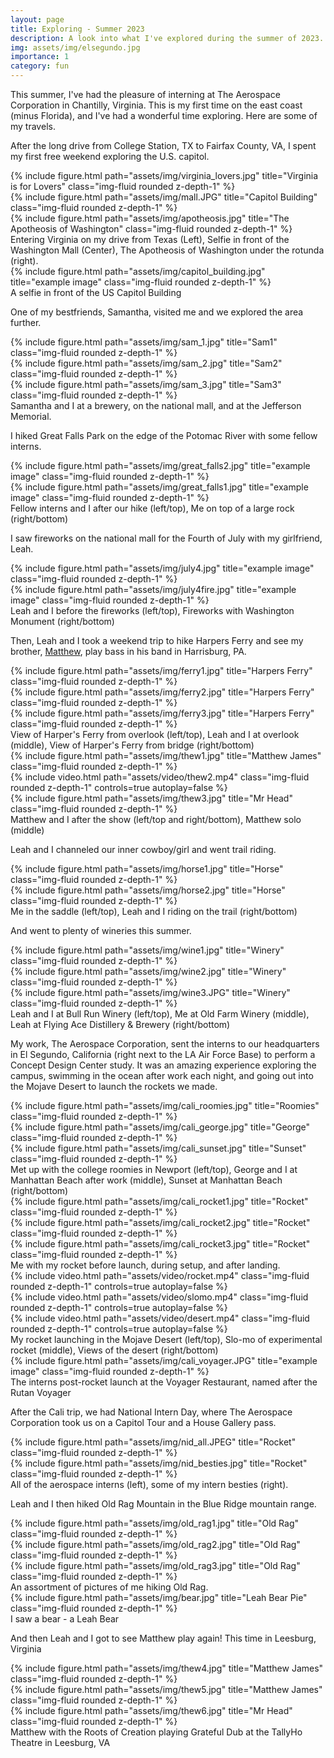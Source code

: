 ```yaml
---
layout: page
title: Exploring - Summer 2023
description: A look into what I've explored during the summer of 2023.
img: assets/img/elsegundo.jpg
importance: 1
category: fun
---
```


This summer, I've had the pleasure of interning at The Aerospace Corporation in Chantilly, Virginia. This is my first time on the east coast (minus Florida), and I've had a wonderful time exploring. Here are some of my travels.

After the long drive from College Station, TX to Fairfax County, VA, I spent my first free weekend exploring the U.S. capitol.

<div class="row">
    <div class="col-sm mt-3 mt-md-0">
        {% include figure.html path="assets/img/virginia_lovers.jpg" title="Virginia is for Lovers" class="img-fluid rounded z-depth-1" %}
    </div>
    <div class="col-sm mt-3 mt-md-0">
        {% include figure.html path="assets/img/mall.JPG" title="Capitol Building" class="img-fluid rounded z-depth-1" %}
    </div>
    <div class="col-sm mt-3 mt-md-0">
        {% include figure.html path="assets/img/apotheosis.jpg" title="The Apotheosis of Washington" class="img-fluid rounded z-depth-1" %}
    </div>
</div>
<div class="caption">
    Entering Virginia on my drive from Texas (Left), Selfie in front of the Washington Mall (Center), The Apotheosis of Washington under the rotunda (right).
</div>
<div class="row">
    <div class="col-sm mt-3 mt-md-0">
        {% include figure.html path="assets/img/capitol_building.jpg" title="example image" class="img-fluid rounded z-depth-1" %}
    </div>
</div>

<div class="caption">
    A selfie in front of the US Capitol Building
</div>

One of my bestfriends, Samantha, visited me and we explored the area further.

<div class="row">
    <div class="col-sm mt-3 mt-md-0">
        {% include figure.html path="assets/img/sam_1.jpg" title="Sam1" class="img-fluid rounded z-depth-1" %}
    </div>
    <div class="col-sm mt-3 mt-md-0">
        {% include figure.html path="assets/img/sam_2.jpg" title="Sam2" class="img-fluid rounded z-depth-1" %}
    </div>
    <div class="col-sm mt-3 mt-md-0">
        {% include figure.html path="assets/img/sam_3.jpg" title="Sam3" class="img-fluid rounded z-depth-1" %}
    </div>
</div>
<div class="caption">
    Samantha and I at a brewery, on the national mall, and at the Jefferson Memorial.
</div>

I hiked Great Falls Park on the edge of the Potomac River with some fellow interns.

<div class="row justify-content-sm-center">
    <div class="col-sm-7 mt-3 mt-md-0">
        {% include figure.html path="assets/img/great_falls2.jpg" title="example image" class="img-fluid rounded z-depth-1" %}
    </div>
    <div class="col-sm-5 mt-3 mt-md-0">
        {% include figure.html path="assets/img/great_falls1.jpg" title="example image" class="img-fluid rounded z-depth-1" %}
    </div>
</div>

<div class="caption">
    Fellow interns and I after our hike (left/top), Me on top of a large rock (right/bottom)
</div>

I saw fireworks on the national mall for the Fourth of July with my girlfriend, Leah.

<div class="row justify-content-sm-center">
    <div class="col-sm-5 mt-3 mt-md-0">
        {% include figure.html path="assets/img/july4.jpg" title="example image" class="img-fluid rounded z-depth-1" %}
    </div>
    <div class="col-sm-7 mt-3 mt-md-0">
        {% include figure.html path="assets/img/july4fire.jpg" title="example image" class="img-fluid rounded z-depth-1" %}
    </div>
</div>

<div class="caption">
    Leah and I before the fireworks (left/top), Fireworks with Washington Monument (right/bottom)
</div>

Then, Leah and I took a weekend trip to hike Harpers Ferry and see my brother, [Matthew](www.mjbass.net), play bass in his band in Harrisburg, PA.

<div class="row">
    <div class="col-sm mt-3 mt-md-0">
        {% include figure.html path="assets/img/ferry1.jpg" title="Harpers Ferry" class="img-fluid rounded z-depth-1" %}
    </div>
    <div class="col-sm mt-3 mt-md-0">
        {% include figure.html path="assets/img/ferry2.jpg" title="Harpers Ferry" class="img-fluid rounded z-depth-1" %}
    </div>
    <div class="col-sm mt-3 mt-md-0">
        {% include figure.html path="assets/img/ferry3.jpg" title="Harpers Ferry" class="img-fluid rounded z-depth-1" %}
    </div>
</div>

<div class="caption">
    View of Harper's Ferry from overlook (left/top), Leah and I at overlook (middle), View of Harper's Ferry from bridge (right/bottom)
</div>

<div class="row">
    <div class="col-sm mt-3 mt-md-0">
        {% include figure.html path="assets/img/thew1.jpg" title="Matthew James" class="img-fluid rounded z-depth-1" %}
    </div>
    <div class="col-sm mt-3 mt-md-0">
        {% include video.html path="assets/video/thew2.mp4" class="img-fluid rounded z-depth-1" controls=true autoplay=false %}
    </div>
    <div class="col-sm mt-3 mt-md-0">
        {% include figure.html path="assets/img/thew3.jpg" title="Mr Head" class="img-fluid rounded z-depth-1" %}
    </div>
</div>

<div class="caption">
    Matthew and I after the show (left/top and right/bottom), Matthew solo (middle)
</div>

Leah and I channeled our inner cowboy/girl and went trail riding.

<div class="row justify-content-sm-center">
    <div class="col-sm-5 mt-3 mt-md-0">
        {% include figure.html path="assets/img/horse1.jpg" title="Horse" class="img-fluid rounded z-depth-1" %}
    </div>
    <div class="col-sm-7 mt-3 mt-md-0">
        {% include figure.html path="assets/img/horse2.jpg" title="Horse" class="img-fluid rounded z-depth-1" %}
    </div>
</div>

<div class="caption">
    Me in the saddle (left/top), Leah and I riding on the trail (right/bottom)
</div>

And went to plenty of wineries this summer.

<div class="row">
    <div class="col-sm mt-3 mt-md-0">
        {% include figure.html path="assets/img/wine1.jpg" title="Winery" class="img-fluid rounded z-depth-1" %}
    </div>
    <div class="col-sm mt-3 mt-md-0">
        {% include figure.html path="assets/img/wine2.jpg" title="Winery" class="img-fluid rounded z-depth-1" %}
    </div>
    <div class="col-sm mt-3 mt-md-0">
        {% include figure.html path="assets/img/wine3.JPG" title="Winery" class="img-fluid rounded z-depth-1" %}
    </div>
</div>

<div class="caption">
    Leah and I at Bull Run Winery (left/top), Me at Old Farm Winery (middle), Leah at Flying Ace Distillery & Brewery (right/bottom)
</div>

My work, The Aerospace Corporation, sent the interns to our headquarters in El Segundo, California (right next to the LA Air Force Base) to perform a Concept Design Center study. It was an amazing experience exploring the campus, swimming in the ocean after work each night, and going out into the Mojave Desert to launch the rockets we made.

<div class="row">
    <div class="col-sm mt-3 mt-md-0">
        {% include figure.html path="assets/img/cali_roomies.jpg" title="Roomies" class="img-fluid rounded z-depth-1" %}
    </div>
    <div class="col-sm mt-3 mt-md-0">
        {% include figure.html path="assets/img/cali_george.jpg" title="George" class="img-fluid rounded z-depth-1" %}
    </div>
    <div class="col-sm mt-3 mt-md-0">
        {% include figure.html path="assets/img/cali_sunset.jpg" title="Sunset" class="img-fluid rounded z-depth-1" %}
    </div>
</div>

<div class="caption">
    Met up with the college roomies in Newport (left/top), George and I at Manhattan Beach after work (middle), Sunset at Manhattan Beach (right/bottom)
</div>

<div class="row">
    <div class="col-sm mt-3 mt-md-0">
        {% include figure.html path="assets/img/cali_rocket1.jpg" title="Rocket" class="img-fluid rounded z-depth-1" %}
    </div>
    <div class="col-sm mt-3 mt-md-0">
        {% include figure.html path="assets/img/cali_rocket2.jpg" title="Rocket" class="img-fluid rounded z-depth-1" %}
    </div>
    <div class="col-sm mt-3 mt-md-0">
        {% include figure.html path="assets/img/cali_rocket3.jpg" title="Rocket" class="img-fluid rounded z-depth-1" %}
    </div>
</div>

<div class="caption">
    Me with my rocket before launch, during setup, and after landing.
</div>

<div class="row">
    <div class="col-sm mt-3 mt-md-0">
        {% include video.html path="assets/video/rocket.mp4" class="img-fluid rounded z-depth-1" controls=true autoplay=false %}
    </div>
    <div class="col-sm mt-3 mt-md-0">
        {% include video.html path="assets/video/slomo.mp4" class="img-fluid rounded z-depth-1" controls=true autoplay=false %}
    </div>
    <div class="col-sm mt-3 mt-md-0">
        {% include video.html path="assets/video/desert.mp4" class="img-fluid rounded z-depth-1" controls=true autoplay=false %}
    </div>
</div>

<div class="caption">
    My rocket launching in the Mojave Desert (left/top), Slo-mo of experimental rocket (middle), Views of the desert (right/bottom)
</div>

<div class="row">
    <div class="col-sm mt-3 mt-md-0">
        {% include figure.html path="assets/img/cali_voyager.JPG" title="example image" class="img-fluid rounded z-depth-1" %}
    </div>
</div>

<div class="caption">
    The interns post-rocket launch at the Voyager Restaurant, named after the Rutan Voyager
</div>

After the Cali trip, we had National Intern Day, where The Aerospace Corporation took us on a Capitol Tour and a House Gallery pass.

<div class="row">
    <div class="col-sm mt-3 mt-md-0">
        {% include figure.html path="assets/img/nid_all.JPEG" title="Rocket" class="img-fluid rounded z-depth-1" %}
    </div>
    <div class="col-sm mt-3 mt-md-0">
        {% include figure.html path="assets/img/nid_besties.jpg" title="Rocket" class="img-fluid rounded z-depth-1" %}
    </div>
</div>

<div class="caption">
    All of the aerospace interns (left), some of my intern besties (right).
</div>

Leah and I then hiked Old Rag Mountain in the Blue Ridge mountain range.

<div class="row">
    <div class="col-sm mt-3 mt-md-0">
        {% include figure.html path="assets/img/old_rag1.jpg" title="Old Rag" class="img-fluid rounded z-depth-1" %}
    </div>
    <div class="col-sm mt-3 mt-md-0">
        {% include figure.html path="assets/img/old_rag2.jpg" title="Old Rag" class="img-fluid rounded z-depth-1" %}
    </div>
    <div class="col-sm mt-3 mt-md-0">
        {% include figure.html path="assets/img/old_rag3.jpg" title="Old Rag" class="img-fluid rounded z-depth-1" %}
    </div>
</div>

<div class="caption">
    An assortment of pictures of me hiking Old Rag.
</div>

<div class="row">
    <div class="col-sm mt-3 mt-md-0">
        {% include figure.html path="assets/img/bear.jpg" title="Leah Bear Pie" class="img-fluid rounded z-depth-1" %}
    </div>
</div>

<div class="caption">
    I saw a bear - a Leah Bear
</div>

And then Leah and I got to see Matthew play again! This time in Leesburg, Virginia

<div class="row">
    <div class="col-sm mt-3 mt-md-0">
        {% include figure.html path="assets/img/thew4.jpg" title="Matthew James" class="img-fluid rounded z-depth-1" %}
    </div>
    <div class="col-sm mt-3 mt-md-0">
        {% include figure.html path="assets/img/thew5.jpg" title="Matthew James" class="img-fluid rounded z-depth-1" %}
    </div>
    <div class="col-sm mt-3 mt-md-0">
        {% include figure.html path="assets/img/thew6.jpg" title="Mr Head" class="img-fluid rounded z-depth-1" %}
    </div>
</div>

<div class="caption">
    Matthew with the Roots of Creation playing Grateful Dub at the TallyHo Theatre in Leesburg, VA
</div>
